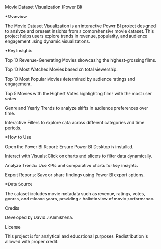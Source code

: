 Movie Dataset Visualization (Power BI)

*Overview

The Movie Dataset Visualization is an interactive Power BI project designed to analyze and present insights from a comprehensive movie dataset. This project helps users explore trends in revenue, popularity, and audience engagement using dynamic visualizations.

*Key Insights

Top 10 Revenue-Generating Movies showcasing the highest-grossing films.

Top 10 Most Watched Movies based on total viewership.

Top 10 Most Popular Movies determined by audience ratings and engagement.

Top 5 Movies with the Highest Votes highlighting films with the most user votes.

Genre and Yearly Trends to analyze shifts in audience preferences over time.

Interactive Filters to explore data across different categories and time periods.

*How to Use

Open the Power BI Report: Ensure Power BI Desktop is installed.

Interact with Visuals: Click on charts and slicers to filter data dynamically.

Analyze Trends: Use KPIs and comparative charts for key insights.

Export Reports: Save or share findings using Power BI export options.

*Data Source

The dataset includes movie metadata such as revenue, ratings, votes, genres, and release years, providing a holistic view of movie performance.

Credits

Developed by David.J.Alimikhena.

License

This project is for analytical and educational purposes. Redistribution is allowed with proper credit.

